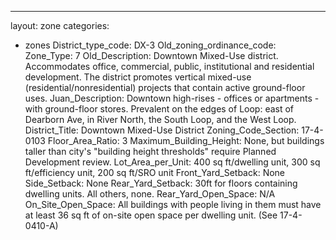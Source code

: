 ---
layout: zone
categories: 
  - zones
District_type_code: DX-3
Old_zoning_ordinance_code: 
Zone_Type: 7
Old_Description: Downtown Mixed-Use district. Accommodates office, commercial, public, institutional and residential development. The district promotes vertical mixed-use (residential/nonresidential) 
projects that contain active ground-floor uses.
Juan_Description: Downtown high-rises - offices or apartments - with ground-floor stores. Prevalent on the edges of Loop: east of Dearborn Ave, in River North, the South Loop, and the West Loop.
District_Title: Downtown Mixed-Use District
Zoning_Code_Section: 17-4-0103
Floor_Area_Ratio: 3
Maximum_Building_Height: None, but buildings taller than city's "building height thresholds" require Planned Development review.
Lot_Area_per_Unit: 400 sq ft/dwelling unit, 300 sq ft/efficiency unit, 200 sq ft/SRO unit
Front_Yard_Setback: None
Side_Setback: None
Rear_Yard_Setback: 30ft for floors containing dwelling units. All others, none.
Rear_Yard_Open_Space: N/A
On_Site_Open_Space: All buildings with people living in them must have at least 36 sq ft of on-site open space per dwelling unit. (See 17-4-0410-A)
